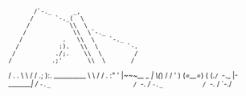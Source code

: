 

           /`-._      _,
          /      `-._(  \
         /           \\  \
        /             \\  \`-._
       /           .   \\  \    `-._
      /           :).   \\  \        `-.
     /           ./;.    \\  \         /
    /           .;'       \\  \       /
   /   .        .          \\  \     /
  /  .; ):.   __________    \\  \   /
 /   . :" '  |~~_~__ _  |    \\(_) /
/       '    ) (_=__=_) (     \(.`/
`-._         |-_________|        /
     `-._                       /
          `-._                 /
               `-._           /
                    `-._     /
                         `-./
